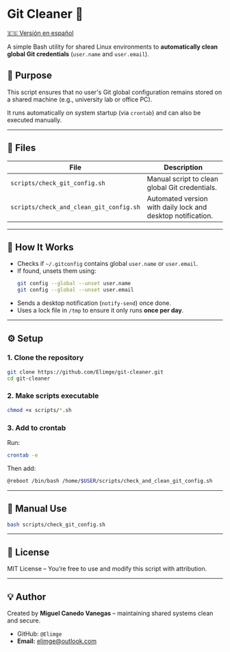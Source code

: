 # Git Cleaner 🧹

[🇪🇸 Versión en español](README.es.md)


A simple Bash utility for shared Linux environments to **automatically clean global Git credentials** (`user.name` and `user.email`).

## 🚀 Purpose

This script ensures that no user's Git global configuration remains stored on a shared machine (e.g., university lab or office PC).

It runs automatically on system startup (via `crontab`) and can also be executed manually.

---

## 📂 Files

| File | Description |
|------|--------------|
| `scripts/check_git_config.sh` | Manual script to clean global Git credentials. |
| `scripts/check_and_clean_git_config.sh` | Automated version with daily lock and desktop notification. |

---

## 🧠 How It Works

- Checks if `~/.gitconfig` contains global `user.name` or `user.email`.
- If found, unsets them using:
  ```bash
  git config --global --unset user.name
  git config --global --unset user.email
  ```
- Sends a desktop notification (`notify-send`) once done.
- Uses a lock file in `/tmp` to ensure it only runs **once per day**.

---

## ⚙️ Setup

### 1. Clone the repository
```bash
git clone https://github.com/Elimge/git-cleaner.git
cd git-cleaner
```

### 2. Make scripts executable
```bash
chmod +x scripts/*.sh
```

### 3. Add to crontab
Run:
```bash
crontab -e
```
Then add:
```bash
@reboot /bin/bash /home/$USER/scripts/check_and_clean_git_config.sh
```

---

## 🧩 Manual Use
```bash
bash scripts/check_git_config.sh
```

---

## 🪪 License
MIT License – You’re free to use and modify this script with attribution.

---

## 💡 Author
Created by **Miguel Canedo Vanegas** – maintaining shared systems clean and secure.
* GitHub: `@Elimge`
* **Email:** elimge@outlook.com
